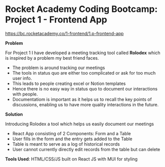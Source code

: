# Rocket Academy Coding Bootcamp: Project 1 - Frontend App

https://bc.rocketacademy.co/1-frontend/1.p-frontend-app

**Problem**

For Project 1 I have developed a meeting tracking tool called **Rolodex** which is inspired by a problem my best friend faces. 
- The problem is around tracking our meetings
- The tools in status quo are either too complicated or ask for too much user info. 
- This leads to people creating excel or Notion templates
- Hence there is no easy way in status quo to document our interactions with people. 
- Documentatiom is important as it helps us to recall the key points of discussions, enabling us to have more quality interactions in the future.

**Solution**

Introducing Rolodex a tool which helps us easily document our meetings
- React App consisting of 2 Components: Form and a Table
- User fills in the form and the entry gets added to the Table
- Table is meant to serve as a log of historical records
- User cannot currently directly edit records from the table but can delete 

**Tools Used**: HTML/CSS/JS built on React JS with MUI for styling


